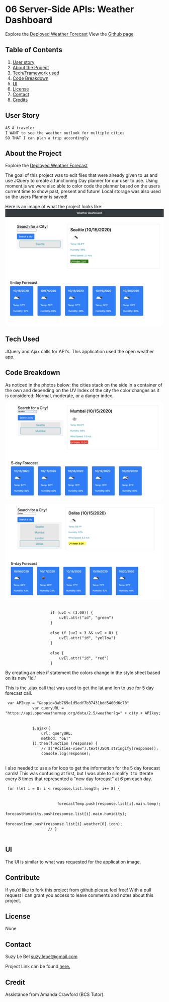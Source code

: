 # 06 Server-Side APIs: Weather Dashboard


Explore the [Deployed Weather Forecast](https://suzylebel.github.io/Weather-Forecast/)
View the [Github page](https://github.com/suzylebel/Weather-Forecast)






## Table of Contents
1. [User story](#User-story)
2. [About the Project](#About-the-Project)
3. [Tech/Framework used](#Tech-Used)
4. [Code Breakdown](Code-Breakdown)
5. [UI](#UI)
6. [License](#License)
7. [Contact](#Contact)
8. [Credits](#Credit)

## User Story

```
AS A traveler
I WANT to see the weather outlook for multiple cities
SO THAT I can plan a trip accordingly
```



## About the Project

Explore the [Deployed Weather Forecast](https://suzylebel.github.io/Weather-Forecast/)

The goal of this project was to edit files that were already given to us and use JQuery to create a functioning Day planner for our user to use. Using moment.js we were also able to color code the planner based on the users current time to show past, present and future! Local storage was also used so the users Planner is saved!

Here is an image of what the project looks like: 
![](Assets/Images/green.png)




## Tech Used
JQuery and Ajax calls for API's. This application used the open weather app. 

## Code Breakdown

As noticed in the photos below: the cities stack on the side in a container of the own and depending on the UV Index of the city the color changes as it is considered: Normal, moderate, or a danger index. 


![](Assets/Images/red.png)

![](Assets/Images/yellow.png)


```

                    if (uvI < (3.00)) {
                        uvEl.attr("id", "green")
                    }

                    else if (uvI > 3 && uvI < 8) {
                        uvEl.attr("id", "yellow")
                    }

                    else {
                        uvEl.attr("id", "red")
                    }
```
By creating an else if statement the colors change in the style sheet based on its new "id."


This is the .ajax call that was used to get the lat and lon to use for 5 day forecast call. 
```
 var APIkey = "&appid=3ab769e1d5edf7b37431bdd5400d6c70"
            var queryURL = "https://api.openweathermap.org/data/2.5/weather?q=" + city + APIkey;


            $.ajax({
                url: queryURL,
                method: "GET"
            }).then(function (response) {
                // $("#cities-view").text(JSON.stringify(response));
                console.log(response);
                        
 ```      

I also needed to use a for loop to get the information for the 5 day forecast cards! 
This was confusing at first, but I was able to simplify it to itterate every 8 times that represented a "new day forecast" at 6 pm each day.

 ```
  for (let i = 0; i < response.list.length; i+= 8) {
                  
                        
                        forecastTemp.push(response.list[i].main.temp);
                        forecastHumidity.push(response.list[i].main.humidity);
                        forecastIcon.push(response.list[i].weather[0].icon);
                    // }


 ```


## UI
The UI is similar to what was requested for the application image. 

## Contribute
If you’d like to fork this project from github please feel free! With a pull request I can grant you access to leave comments and notes about this project. 

## License 
None
 
## Contact 

Suzy Le Bel 
suzy.lebel@gmail.com

Project Link can be found [here.](https://suzylebel.github.io/Weather-Forecast/)

## Credit
Assistance from Amanda Crawford (BCS Tutor). 



